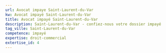```yaml
---
url: Avocat impaye Saint-Laurent-du-Var
kw: Avocat impayé Saint-Laurent-du-Var
title: Avocat impayé Saint-Laurent-du-Var
description: Saint-Laurent-du-Var - confiez-nous votre dossier impayé
tag_ville: Saint-Laurent-du-Var
competence: impayé
expertise: droit-commercial
extertise_id: 4
---
```

